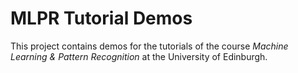 # MLPR Tutorial Demos

This project contains demos for the tutorials of the course _Machine Learning & Pattern Recognition_ at the University of Edinburgh.
